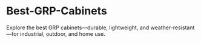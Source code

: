 # Best-GRP-Cabinets
Explore the best GRP cabinets—durable, lightweight, and weather-resistant—for industrial, outdoor, and home use.

